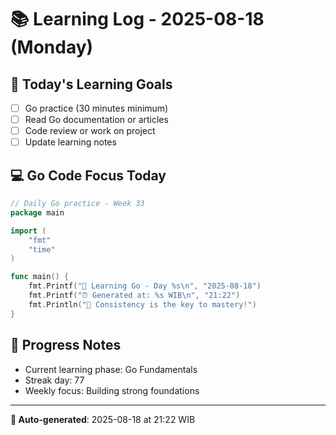 # 📚 Learning Log - 2025-08-18 (Monday)

## 🎯 Today's Learning Goals
- [ ] Go practice (30 minutes minimum)
- [ ] Read Go documentation or articles
- [ ] Code review or work on project
- [ ] Update learning notes

## 💻 Go Code Focus Today
```go
// Daily Go practice - Week 33
package main

import (
    "fmt"
    "time"
)

func main() {
    fmt.Printf("🚀 Learning Go - Day %s\n", "2025-08-18")
    fmt.Printf("⏰ Generated at: %s WIB\n", "21:22")
    fmt.Println("💪 Consistency is the key to mastery!")
}
```

## 🌟 Progress Notes
- Current learning phase: Go Fundamentals
- Streak day: 77
- Weekly focus: Building strong foundations

---
**🤖 Auto-generated**: 2025-08-18 at 21:22 WIB
